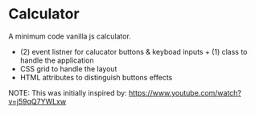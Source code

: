 # Calculator

A minimum code vanilla js calculator.

-   (2) event listner for calucator buttons & keyboad inputs + (1) class to handle the application
-   CSS grid to handle the layout
-   HTML attributes to distinguish buttons effects

NOTE: This was initially inspired by: https://www.youtube.com/watch?v=j59qQ7YWLxw
